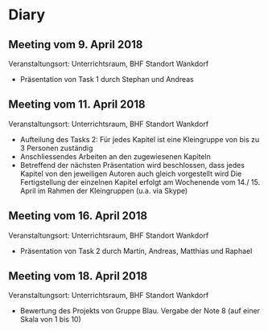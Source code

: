 ﻿# Diary
## Meeting vom 9. April 2018

Veranstaltungsort: Unterrichtsraum, BHF Standort Wankdorf
* Präsentation von Task 1 durch Stephan und Andreas

## Meeting vom 11. April 2018
Veranstaltungsort: Unterrichtsraum, BHF Standort Wankdorf

* Aufteilung des Tasks 2: Für jedes Kapitel ist eine Kleingruppe von bis zu 3 Personen zuständig
* Anschliessendes Arbeiten an den zugewiesenen Kapiteln
* Betreffend der nächsten Präsentation wird beschlossen, dass jedes Kapitel von den jeweiligen Autoren auch gleich vorgestellt wird
Die Fertigstellung der einzelnen Kapitel erfolgt am Wochenende vom 14./ 15. April im Rahmen der Kleingruppen (u.a. via Skype)

## Meeting vom 16. April 2018
Veranstaltungsort: Unterrichtsraum, BHF Standort Wankdorf

* Präsentation von Task 2 durch Martin, Andreas, Matthias und Raphael

## Meeting vom 18. April 2018
Veranstaltungsort: Unterrichtsraum, BHF Standort Wankdorf

* Bewertung des Projekts von Gruppe Blau. Vergabe der Note 8 (auf einer Skala von 1 bis 10)